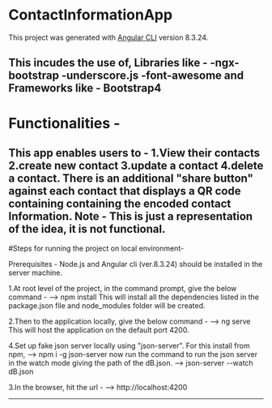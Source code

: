 # ContactInformationApp
This project was generated with [Angular CLI](https://github.com/angular/angular-cli) version 8.3.24.

This incudes the use of,
Libraries like -
-ngx-bootstrap
-underscore.js
-font-awesome
and Frameworks like -
Bootstrap4
----------------------------------------------------------------------------------
# Functionalities - 

This app enables users to -
1.View their contacts
2.create new contact 
3.update a contact
4.delete a contact.
There is an additional "share button" against each contact that displays a QR code containing containing the encoded contact Information.
Note - This is just a representation of the idea, it is not functional.
-----------------------------------------------------------------------------------

#Steps for running the project on local environment- 

Prerequisites - 
Node.js and Angular cli (ver.8.3.24) should be installed in the server machine.

1.At root level of the project, in the command prompt, give the below command -
--> npm install
This will install all the dependencies listed in the package.json file and node_modules folder will be created.

2.Then to the application locally, give the below command - 
--> ng serve
This will host the application on the default port 4200.

4.Set up fake json server locally using "json-server". For this install from npm,
--> npm i -g json-server
now run the command to run the json server  in the watch mode giving the path of the dB.json.
--> json-server --watch dB.json

3.In the browser, hit the url - 
--> http://localhost:4200

------------------------------------------------------------------------------------


